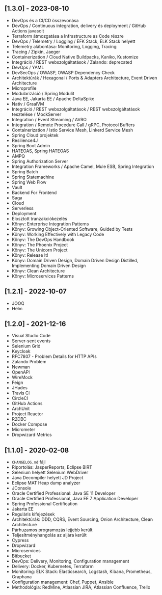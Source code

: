 ## [1.3.0] - 2023-08-10

* DevOps és a CI/CD összevonása
* DevOps / Continuous integration, delivery és deployment / GitHub Actions javasolt
* Terraform átmozgatása a Infrastructure as Code részre
* DevOps / Telemetry / Logging / EFK Stack, ELK Stack helyett
* Telemetry alábontása: Monitoring, Logging, Tracing
* Tracing / Zipkin, Jaeger
* Containerization / Cloud Native Buildpacks, Kaniko, Kustomize
* Integráció / REST webszolgáltatások / Zalando: deprecated
* DevOps / YAML
* DevSecOps / OWASP, OWASP Dependency Check
* Architektúrák / Hexagonal / Ports & Adapters Architecture, Event Driven Architecture
* Microprofile
* Modularizáció / Spring Modulit
* Java EE, Jakarta EE / Apache DeltaSpike
* Natív / GraalVM
* Integráció / REST webszolgáltatások / REST webszolgáltatások tesztelése / MockServer
* Integration / Event Streaming / AVRO
* Integration / Remote Procedure Call / gRPC, Protocol Buffers
* Containerization / Istio Service Mesh, Linkerd Service Mesh
* Spring Cloud projektek
* Resilience4J
* Spring Boot Admin
* HATEOAS, Spring HATEOAS
* AMPQ
* Spring Authorization Server
* Integration Frameworks / Apache Camel, Mule ESB, Spring Integration
* Spring Batch
* Spring Statemachine
* Spring Web Flow
* Vault
* Backend For Frontend
* Saga
* Cloud
* Serverless
* Deployment
* Elosztott tranzakciókezelés
* Könyv: Enterprise Integration Patterns
* Könyv: Growing Object-Oriented Software, Guided by Tests
* Könyv: Working Effectively with Legacy Code
* Könyv: The DevOps Handbook
* Könyv: The Phoenix Project
* Könyv: The Unicorn Project
* Könyv: Release It!
* Könyv: Domain Driven Design, Domain Driven Design Distilled, Implementing Domain Driven Design
* Könyv: Clean Architecture
* Könyv: Microservices Patterns

## [1.2.1] - 2022-10-07

* JOOQ
* Helm

## [1.2.0] - 2021-12-16

* Visual Studio Code
* Server-sent events
* Selenium Grid
* Keycloak
* RFC7807 - Problem Details for HTTP APIs
* Zalando Problem
* Newman
* OpenAPI
* WireMock
* Feign
* JHades
* Travis CI
* CircleCI
* GitHub Actions
* ArchUnit
* Project Reactor
* R2DBC
* Docker Compose
* Micrometer
* Dropwizard Metrics

## [1.1.0] - 2020-02-08

- `CHANGELOG.md` fájl
- Riportolás: JasperReports, Eclipse BIRT
- Selenium helyett Selenium WebDriver
- Java Decompiler helyett JD Project
- Eclipse MAT Heap dump analyzer
- JConsole
- Oracle Certified Professional: Java SE 11 Developer
- Oracle Certified Professional, Java EE 7 Application Developer
- Spring Professional Certification
- Jakarta EE
- Reguláris kifejezések
- Architektúrák: DDD, CQRS, Event Sourcing, Onion Architecture, Clean Architecture
- Párhuzamos programozás lejjebb került
- Teljesítményhangolás az aljára került
- Cypress
- Dropwizard
- Microservices
- Bitbucket
- DevOps: Delivery, Monitoring, Configuration management
- Delivery: Docker, Kubernetes, Terraform
- Monitoring: ELK Stack: Elasticsearch, Logstash, Kibana, Prometheus, Graphana
- Configuration management: Chef, Puppet, Ansible
- Methodológia: RedMine, Atlassian JIRA, Atlassian Confluence, Trello